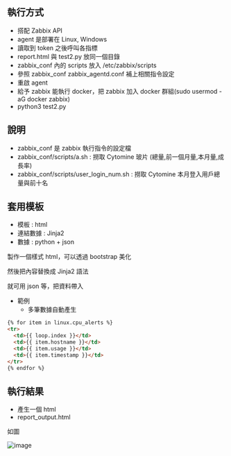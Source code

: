 ## 執行方式
- 搭配 Zabbix API
- agent 是部署在 Linux, Windows
- 讀取到 token 之後呼叫各指標
- report.html 與 test2.py 放同一個目錄
- zabbix_conf 內的 scripts 放入 /etc/zabbix/scripts
- 參照 zabbix_conf zabbix_agentd.conf 補上相關指令設定
- 重啟 agent
- 給予 zabbix 能執行 docker，把 zabbix 加入 docker 群組(sudo usermod -aG docker zabbix)
- python3 test2.py

## 說明
- zabbix_conf 是 zabbix 執行指令的設定檔
- zabbix_conf/scripts/a.sh : 撈取 Cytomine 玻片 (總量,前一個月量,本月量,成長率)
- zabbix_conf/scripts/user_login_num.sh : 撈取 Cytomine 本月登入用戶總量與前十名

## 套用模板
- 模板 : html
- 連結數據 : Jinja2
- 數據 : python + json

製作一個樣式 html，可以透過 bootstrap 美化

然後把內容替換成 Jinja2 語法

就可用 json 等，把資料帶入

- 範例
  - 多筆數據自動產生
```html
{% for item in linux.cpu_alerts %}
<tr>
  <td>{{ loop.index }}</td>
  <td>{{ item.hostname }}</td>
  <td>{{ item.usage }}</td>
  <td>{{ item.timestamp }}</td>
</tr>
{% endfor %}
```

## 執行結果

- 產生一個 html
- report_output.html

如圖

![image](https://github.com/user-attachments/assets/2d94a550-d346-4a53-a19f-e644be5591d8)



